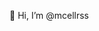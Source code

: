 👋 Hi, I’m @mcellrss


<!---
mcellrss/mcellrss is a ✨ special ✨ repository because its `README.md` (this file) appears on your GitHub profile.
You can click the Preview link to take a look at your changes.
--->
